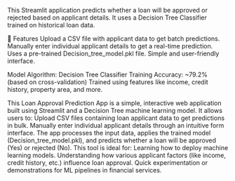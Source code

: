 This Streamlit application predicts whether a loan will be approved or rejected based on applicant details. It uses a Decision Tree Classifier trained on historical loan data.

🚀 Features
Upload a CSV file with applicant data to get batch predictions.
Manually enter individual applicant details to get a real-time prediction.
Uses a pre-trained Decision_tree_model.pkl file.
Simple and user-friendly interface.

 Model
Algorithm: Decision Tree Classifier
Training Accuracy: ~79.2% (based on cross-validation)
Trained using features like income, credit history, property area, and more.

This Loan Approval Prediction App is a simple, interactive web application built using Streamlit and a Decision Tree machine learning model. It allows users to:
Upload CSV files containing loan applicant data to get predictions in bulk.
Manually enter individual applicant details through an intuitive form interface.
The app processes the input data, applies the trained model (Decision_tree_model.pkl), and predicts whether a loan will be approved (Yes) or rejected (No).
This tool is ideal for:
Learning how to deploy machine learning models.
Understanding how various applicant factors (like income, credit history, etc.) influence loan approval.
Quick experimentation or demonstrations for ML pipelines in financial services.
